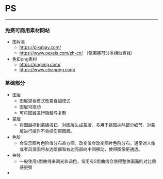 # PS

---
### 免费可商用素材网站
- 图片类
	- https://pixabay.com/
    - https://www.pexels.com/zh-cn/ （氛围感可分类相似查找）
- 免扣png素材
	- https://pngimg.com/
    - https://www.cleanpng.com/
### 基础部分
- 图层
    - 图层混合模式改变叠加模式
    - 图层可拖动
    - 可将图层进行隐藏与复制
- 蒙版
	- 将图层拖到蒙版按钮，对图层生成蒙版，多用于抠图抹除部分细节，对蒙版进行操作不会损伤原图层。
- 色阶
	- 会显示图片色阶值分布直方图，改变值会改变图片色阶分布，通常对人像或者风景图将左边暗部和右边亮部向中间挪动，使得图像更通透。
- 曲线
	- 一般使用s型曲线来调光和调色，常用有S型曲线会使得整体画面的对比质感更强
- 

